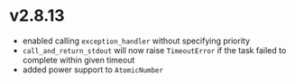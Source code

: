 # v2.8.13

* enabled calling `exception_handler` without specifying priority
* `call_and_return_stdout` will now raise `TimeoutError` if the task failed to complete
    within given timeout
* added power support to `AtomicNumber`
